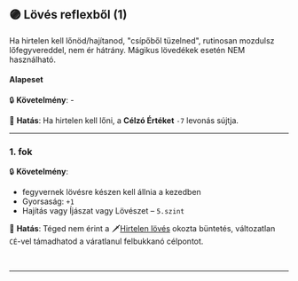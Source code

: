 ## 🟣 Lövés reflexből (1)

Ha hirtelen kell lőnöd/hajítanod, "csípőből tüzelned", rutinosan mozdulsz lőfegyvereddel, nem ér hátrány. Mágikus lövedékek esetén NEM használható.

#### Alapeset

🔒 **Követelmény**: -

🌟 **Hatás**: Ha hirtelen kell lőni, a **Célzó Értéket** `-7` levonás sújtja.

---
### 1. fok

🔒 **Követelmény**:
- fegyvernek lövésre készen kell állnia a kezedben
- Gyorsaság: `+1`  
- Hajítás vagy Íjászat vagy Lövészet – `5.szint`

🌟 **Hatás**: Téged nem érint a 🗡️[Hirtelen lövés](../071_tavharc_ce.md#c%C3%A9-m%C3%B3dos%C3%ADt%C3%B3k) okozta büntetés, változatlan `CÉ`-vel támadhatod a váratlanul felbukkanó célpontot.

<br />

---

